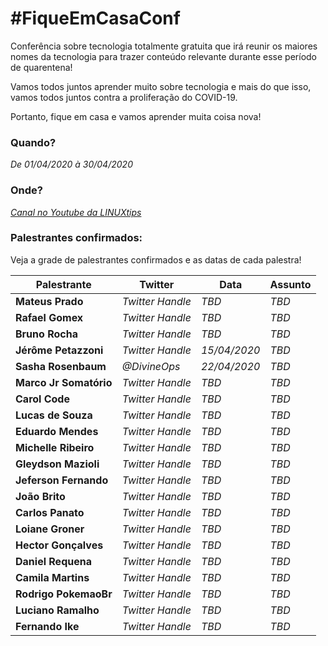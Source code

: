 # #FiqueEmCasaConf

Conferência sobre tecnologia totalmente gratuita que irá reunir os maiores nomes da tecnologia para trazer conteúdo relevante durante esse período de quarentena!

Vamos todos juntos aprender muito sobre tecnologia e mais do que isso, vamos todos juntos contra a proliferação do COVID-19.

Portanto, fique em casa e vamos aprender muita coisa nova!

### Quando? 
*De 01/04/2020 à 30/04/2020*


### Onde?
*[Canal no Youtube da LINUXtips](https://youtube.com/linuxtips)*


### Palestrantes confirmados:
Veja a grade de palestrantes confirmados e as datas de cada palestra!

Palestrante | Twitter | Data | Assunto
--- | --- | --- | --
**Mateus Prado** | *Twitter Handle* | *TBD* | *TBD*
**Rafael Gomex** | *Twitter Handle* | *TBD* | *TBD* 
**Bruno Rocha** | *Twitter Handle* | *TBD* | *TBD* 
**Jérôme Petazzoni** | *Twitter Handle* | *15/04/2020* | *TBD* 
**Sasha Rosenbaum** | *@DivineOps* | *22/04/2020* | *TBD* 
**Marco Jr Somatório** | *Twitter Handle* | *TBD* | *TBD* 
**Carol Code** | *Twitter Handle* | *TBD* | *TBD* 
**Lucas de Souza** | *Twitter Handle* | *TBD* | *TBD* 
**Eduardo Mendes** | *Twitter Handle* | *TBD* | *TBD* 
**Michelle Ribeiro** | *Twitter Handle* | *TBD* | *TBD* 
**Gleydson Mazioli** | *Twitter Handle* | *TBD* | *TBD* 
**Jeferson Fernando** | *Twitter Handle* | *TBD* | *TBD* 
**João Brito** | *Twitter Handle* | *TBD* | *TBD* 
**Carlos Panato** | *Twitter Handle* | *TBD* | *TBD* 
**Loiane Groner** | *Twitter Handle* | *TBD* | *TBD* 
**Hector Gonçalves** | *Twitter Handle* | *TBD* | *TBD* 
**Daniel Requena** | *Twitter Handle* | *TBD* | *TBD* 
**Camila Martins** | *Twitter Handle* | *TBD* | *TBD* 
**Rodrigo PokemaoBr** | *Twitter Handle* | *TBD* | *TBD* 
**Luciano Ramalho** | *Twitter Handle* | *TBD* | *TBD* 
**Fernando Ike** | *Twitter Handle* | *TBD* | *TBD* 



